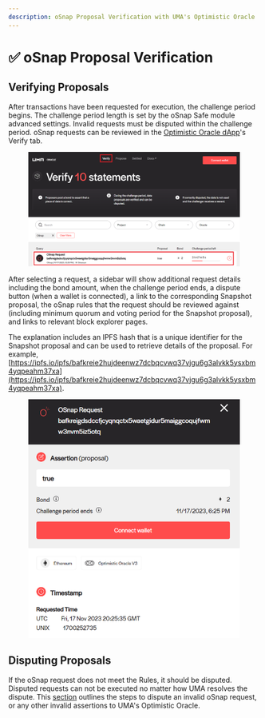 ```yaml
---
description: oSnap Proposal Verification with UMA's Optimistic Oracle
---
```


# ✅ oSnap Proposal Verification

## Verifying Proposals&#x20;

After transactions have been requested for execution, the challenge period begins. The challenge period length is set by the oSnap Safe module advanced settings. Invalid requests must be disputed within the challenge period. oSnap requests can be reviewed in the [Optimistic Oracle dApp](https://oracle.umaproject.org/)'s Verify tab.&#x20;

<figure><img src="../../.gitbook/assets/image (22).png" alt=""><figcaption></figcaption></figure>

After selecting a request, a sidebar will show additional request details including the bond amount, when the challenge period ends, a dispute button (when a wallet is connected), a link to the corresponding Snapshot proposal, the oSnap rules that the request should be reviewed against (including minimum quorum and voting period for the Snapshot proposal), and links to relevant block explorer pages.

The explanation includes an IPFS hash that is a unique identifier for the Snapshot proposal and can be used to retrieve details of the proposal. For example, [https://ipfs.io/ipfs/bafkreie2hujdeenwz7dcbqcvwq37vjgu6g3alvkk5ysxbm4yqpeahm37xa](https://ipfs.io/ipfs/bafkreie2hujdeenwz7dcbqcvwq37vjgu6g3alvkk5ysxbm4yqpeahm37xa).

<figure><img src="../../.gitbook/assets/image (23).png" alt=""><figcaption></figcaption></figure>

## Disputing Proposals&#x20;

If the oSnap request does not meet the Rules, it should be disputed. Disputed requests can not be executed no matter how UMA resolves the dispute. This [section](../../using-uma/disputing-oracle-data.md) outlines the steps to dispute an invalid oSnap request, or any other invalid assertions to UMA's Optimistic Oracle.
